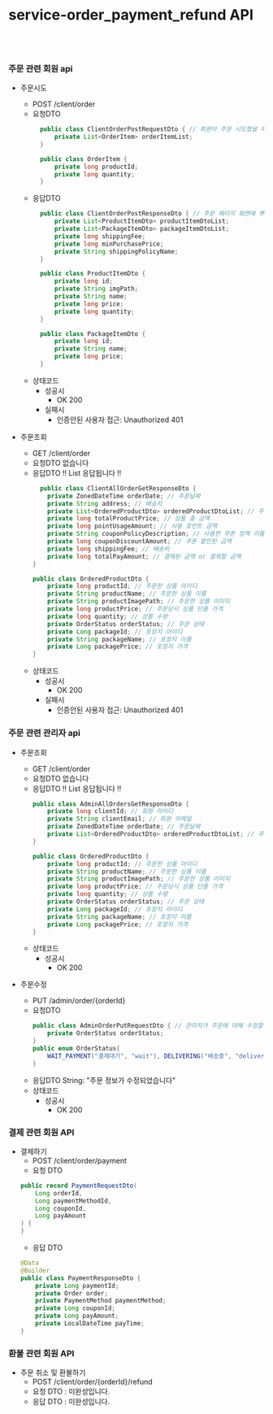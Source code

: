 # service-order_payment_refund API

</br>
</br>

### 주문 관련 회원 api

- 주문시도
    - POST  /client/order
    - 요청DTO
      ``` java
        public class ClientOrderPostRequestDto { // 회원이 주문 시도했을 때 필요한 dto
            private List<OrderItem> orderItemList;
        }
      
        public class OrderItem {
            private long productId;
            private long quantity;
        }
      ```
    - 응답DTO
      ``` java
        public class ClientOrderPostResponseDto { // 주문 페이지 화면에 뿌려질 데이터
            private List<ProductItemDto> productItemDtoList;
            private List<PackageItemDto> packageItemDtoList;
            private long shippingFee;
            private long minPurchasePrice;
            private String shippingPolicyName;
        }
  
        public class ProductItemDto {
            private long id;
            private String imgPath;
            private String name;
            private long price;
            private long quantity;
        }
  
        public class PackageItemDto {
            private long id;
            private String name;
            private long price;
        }
  
      ```
    - 상태코드
        - 성공시
            - OK 200
        - 실패시
            - 인증안된 사용자 접근: Unauthorized 401

- 주문조회
    - GET  /client/order
    - 요청DTO
      없습니다
    - 응답DTO
      ‼️ List<ClientAllOrderGetResponseDto> 응답됩니다 ‼️
      ``` java
        public class ClientAllOrderGetResponseDto {
          private ZonedDateTime orderDate; // 주문날짜
          private String address; // 배송지
          private List<OrderedProductDto> orderedProductDtoList; // 주문한 상품정보들
          private long totalProductPrice; // 상품 총 금액
          private long pointUsageAmount; // 사용 포인트 금액
          private String couponPolicyDescription; // 사용한 쿠폰 정책 이름
          private long couponDiscountAmount; // 쿠폰 할인된 금액
          private long shippingFee; // 배송비
          private long totalPayAmount; // 결제된 금액 or 결제할 금액
      }
  
      public class OrderedProductDto {
          private long productId; // 주문한 상품 아이디
          private String productName; // 주문한 상품 이름
          private String productImagePath; // 주문한 상품 이미지
          private long productPrice; // 주문당시 상품 단품 가격
          private long quantity; // 상품 수량
          private OrderStatus orderStatus; // 주문 상태
          private Long packageId; // 포장지 아이디
          private String packageName; // 포장지 이름
          private Long packagePrice; // 포장지 가격
      }
      ```
    - 상태코드
        - 성공시
            - OK 200
        - 실패시
            - 인증안된 사용자 접근: Unauthorized 401

### 주문 관련 관리자 api
- 주문조회
    - GET  /client/order
    - 요청DTO
      없습니다
    - 응답DTO
      ‼️ List<AdminAllOrdersGetResponseDto> 응답됩니다 ‼️
      ``` java
      public class AdminAllOrdersGetResponseDto {
          private long clientId; // 회원 아이디
          private String clientEmail; // 회원 이메일
          private ZonedDateTime orderDate; // 주문날짜
          private List<OrderedProductDto> orderedProductDtoList; // 주문한 상품정보들
      }
      
      public class OrderedProductDto {
          private long productId; // 주문한 상품 아이디
          private String productName; // 주문한 상품 이름
          private String productImagePath; // 주문한 상품 이미지
          private long productPrice; // 주문당시 상품 단품 가격
          private long quantity; // 상품 수량
          private OrderStatus orderStatus; // 주문 상태
          private Long packageId; // 포장지 아이디
          private String packageName; // 포장지 이름
          private Long packagePrice; // 포장지 가격
      }
      ```
    - 상태코드
        - 성공시
            - OK 200

- 주문수정
    - PUT  /admin/order/{orderId}
    - 요청DTO
      ``` java
      public class AdminOrderPutRequestDto { // 관리자가 주문에 대해 수정할 사항들.
          private OrderStatus orderStatus;
      }
      public enum OrderStatus{
          WAIT_PAYMENT("결제대기", "wait"), DELIVERING("배송중", "delivering"), COMPLETE("배송완료", "complete"), REFUND("반품", "refund"), CANCEL("주문취소", "cancel");
      }
      ```
    - 응답DTO
      String: "주문 정보가 수정되었습니다"
    - 상태코드
        - 성공시
            - OK 200

### 결제 관련 회원 API
- 결제하기
    - POST   /client/order/payment
    - 요청 DTO
    ```java
    public record PaymentRequestDto(
        Long orderId,
        Long paymentMethodId,
        Long couponId,
        Long payAmount
    ) {
    }
    ```
    - 응답 DTO
    ```java
    @Data
    @Builder
    public class PaymentResponseDto {
        private Long paymentId;
        private Order order;
        private PaymentMethod paymentMethod;
        private Long couponId;
        private Long payAmount;
        private LocalDateTime payTime;
    }
    ```

### 환불 관련 회원 API
- 주문 취소 및 환불하기
    - POST /client/order/{orderId}/refund
    - 요청 DTO : 미완성입니다.
    - 응답 DTO : 미완성입니다.